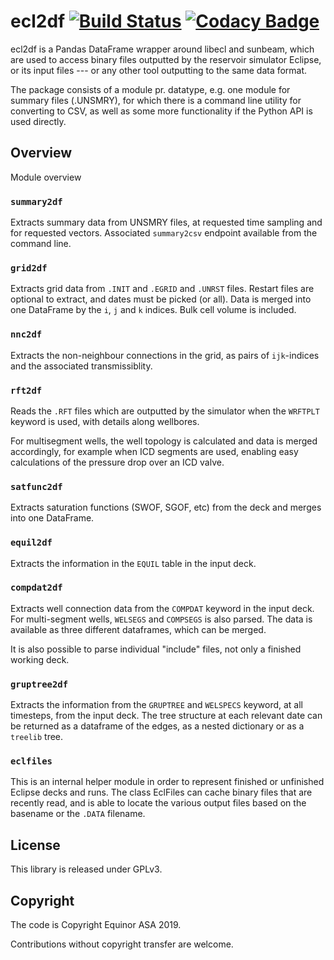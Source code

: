 # ecl2df [![Build Status](https://travis-ci.com/equinor/ecl2df.svg?branch=master)](https://travis-ci.com/equinor/ecl2df) [![Codacy Badge](https://api.codacy.com/project/badge/Grade/fceedc1ee9c946aa85bf60f39ec8962a)](https://www.codacy.com/app/berland/ecl2df?utm_source=github.com&amp;utm_medium=referral&amp;utm_content=equinor/ecl2df&amp;utm_campaign=Badge_Grade)

ecl2df is a Pandas DataFrame wrapper around libecl and sunbeam, which
are used to access binary files outputted by the reservoir simulator
Eclipse, or its input files --- or any other tool outputting to the same
data format. 

The package consists of a module pr. datatype, e.g. one module for summary 
files (.UNSMRY), for which there is a command line utility for converting
to CSV, as well as some more functionality if the Python API is used
directly.

## Overview

Module overview

### `summary2df`

Extracts summary data from UNSMRY files, at requested time sampling and
for requested vectors. Associated `summary2csv` endpoint available from
the command line.

### `grid2df`

Extracts grid data from `.INIT` and `.EGRID` and `.UNRST` files. Restart files are optional to extract, and dates must be picked (or all). Data is
merged into one DataFrame by the `i`, `j` and `k` indices. Bulk cell
volume is included.

### `nnc2df`

Extracts the non-neighbour connections in the grid, as pairs of
`ijk`-indices and the associated transmissiblity.

### `rft2df`

Reads the `.RFT` files which are outputted by the simulator when
the `WRFTPLT` keyword is used, with details along wellbores. 

For multisegment wells, the well topology is calculated and data
is merged accordingly, for example when ICD segments are used, enabling
easy calculations of the pressure drop over an ICD valve.

### `satfunc2df`

Extracts saturation functions (SWOF, SGOF, etc) from the deck and merges
into one DataFrame.

### `equil2df`

Extracts the information in the `EQUIL` table in the input deck.

### `compdat2df`

Extracts well connection data from the `COMPDAT` keyword in the input deck.
For multi-segment wells, `WELSEGS` and `COMPSEGS` is also parsed. The
data is available as three different dataframes, which can be merged.

It is also possible to parse individual "include" files, not only a
finished working deck.

### `gruptree2df`

Extracts the information from the `GRUPTREE` and `WELSPECS` keyword, at
all timesteps, from the input deck. The tree structure at each relevant
date can be returned as a dataframe of the edges, as a nested dictionary
or as a `treelib` tree.

### `eclfiles`

This is an internal helper module in order to represent finished or
unfinished Eclipse decks and runs. The class EclFiles can cache binary
files that are recently read, and is able to locate the various output
files based on the basename or the `.DATA` filename.

## License

This library is released under GPLv3.

## Copyright

The code is Copyright Equinor ASA 2019.

Contributions without copyright transfer are welcome.
